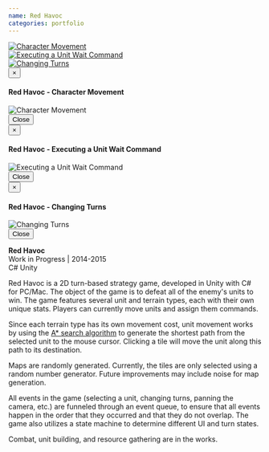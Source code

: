 ```yaml
---
name: Red Havoc
categories: portfolio
---
```



<div class="row">
  <div class="col-xs-6 col-md-3">
    <a href="#" class="thumbnail" data-toggle="modal" data-target="#red_havoc_modal1">
      <img src="{{ site.url }}/assets/images/red_havoc_screenshot1.png" alt="Character Movement">
    </a>
  </div>
  <div class="col-xs-6 col-md-3">
    <a href="#" class="thumbnail" data-toggle="modal" data-target="#red_havoc_modal2">
      <img src="{{ site.url }}/assets/images/red_havoc_screenshot2.png" alt="Executing a Unit Wait Command">
    </a>
  </div>
  <div class="col-xs-6 col-md-3">
    <a href="#" class="thumbnail" data-toggle="modal" data-target="#red_havoc_modal3">
      <img src="{{ site.url }}/assets/images/red_havoc_screenshot3.png" alt="Changing Turns">
    </a>
  </div>
</div>

<!-- Modal 1 -->
<div class="modal fade" id="red_havoc_modal1" tabindex="-1" role="dialog" aria-labelledby="myModalLabel">
  <div class="modal-dialog" role="document">
    <div class="modal-content">
      <div class="modal-header">
        <button type="button" class="close" data-dismiss="modal" aria-label="Close"><span aria-hidden="true">&times;</span></button>
        <h4 class="modal-title" id="myModalLabel">Red Havoc - Character Movement</h4>
      </div>
      <div class="modal-body">
        <img src="{{ site.url }}/assets/images/red_havoc_screenshot1.png" alt="Character Movement">
      </div>
      <div class="modal-footer">
        <button type="button" class="btn btn-default" data-dismiss="modal">Close</button>
      </div>
    </div>
  </div>
</div>

<!-- Modal 2 -->
<div class="modal fade" id="red_havoc_modal2" tabindex="-1" role="dialog" aria-labelledby="myModalLabel">
  <div class="modal-dialog" role="document">
    <div class="modal-content">
      <div class="modal-header">
        <button type="button" class="close" data-dismiss="modal" aria-label="Close"><span aria-hidden="true">&times;</span></button>
        <h4 class="modal-title" id="myModalLabel">Red Havoc - Executing a Unit Wait Command</h4>
      </div>
      <div class="modal-body">
        <img src="{{ site.url }}/assets/images/red_havoc_screenshot2.png" alt="Executing a Unit Wait Command">
      </div>
      <div class="modal-footer">
        <button type="button" class="btn btn-default" data-dismiss="modal">Close</button>
      </div>
    </div>
  </div>
</div>

<!-- Modal 3 -->
<div class="modal fade" id="red_havoc_modal3" tabindex="-1" role="dialog" aria-labelledby="myModalLabel">
  <div class="modal-dialog" role="document">
    <div class="modal-content">
      <div class="modal-header">
        <button type="button" class="close" data-dismiss="modal" aria-label="Close"><span aria-hidden="true">&times;</span></button>
        <h4 class="modal-title" id="myModalLabel">Red Havoc - Changing Turns</h4>
      </div>
      <div class="modal-body">
        <img src="{{ site.url }}/assets/images/red_havoc_screenshot3.png" alt="Changing Turns">
      </div>
      <div class="modal-footer">
        <button type="button" class="btn btn-default" data-dismiss="modal">Close</button>
      </div>
    </div>
  </div>
</div>

**Red Havoc** <br />
Work in Progress | 2014-2015<br />
<span class="label label-danger">C#</span>
<span class="label label-danger">Unity</span><br />

Red Havoc is a 2D turn-based strategy game, developed in Unity with C# for PC/Mac.
The object of the game is to defeat all of the enemy's units to win. The game features
several unit and terrain types, each with their own unique stats. Players can currently
move units and assign them commands.

Since each terrain type has its own movement cost,
unit movement works by using the [A* search algorithm](https://en.wikipedia.org/wiki/A*_search_algorithm)
to generate the shortest path from the selected unit to the mouse cursor. Clicking a tile will
move the unit along this path to its destination.

Maps are randomly generated. Currently, the tiles are only selected using a random number generator.
Future improvements may include noise for map generation.

All events in the game (selecting a unit, changing turns, panning the camera, etc.) are funneled through
an event queue, to ensure that all events happen in the order that they occurred and that they do not
overlap. The game also utilizes a state machine to determine different UI and turn states.

Combat, unit building, and resource gathering are in the works.
